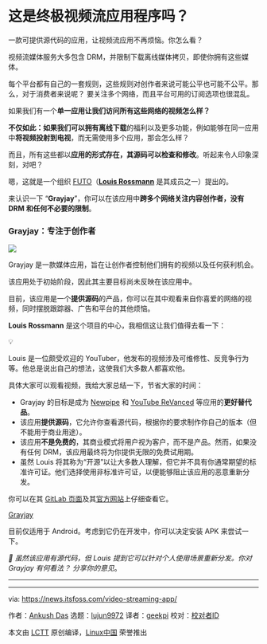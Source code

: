 [#]: subject: "Is This The Ultimate Video Streaming App?"
[#]: via: "https://news.itsfoss.com/video-streaming-app/"
[#]: author: "Ankush Das https://news.itsfoss.com/author/ankush/"
[#]: collector: "lujun9972/lctt-scripts-1693450080"
[#]: translator: "geekpi"
[#]: reviewer: " "
[#]: publisher: " "
[#]: url: " "

这是终极视频流应用程序吗？
======
一款可提供源代码的应用，让视频流应用不再烦恼。你怎么看？

视频流媒体服务大多包含 DRM，并限制下载离线媒体拷贝，即使你拥有这些媒体。

每个平台都有自己的一套规则，这些规则对创作者来说可能公平也可能不公平。那么，对于消费者来说呢？ 要关注多个网络，而且平台可用的订阅选项也很混乱。

如果我们有一个**单一应用让我们访问所有这些网络的视频怎么样？**

**不仅如此：**如果我们可以拥有**离线下载**的福利以及更多功能，例如能够在同一应用中**将视频投射到电视**，而无需使用多个应用，那会怎么样？

而且，所有这些都以**应用的形式存在，其源码可以检查和修改**。听起来令人印象深刻，对吧？

嗯，这就是一个组织 [FUTO][1]（[**Louis Rossmann**][2] 是其成员之一）提出的。

来认识一下 “**Grayjay**”，你可以在该应用中**跨多个网络关注内容创作者，没有 DRM 和任何不必要的限制**。

### Grayjay：专注于创作者

![][3]

Grayjay 是一款媒体应用，旨在让创作者控制他们拥有的视频以及任何获利机会。

该应用处于初始阶段，因此其主要目标尚未反映在该应用中。

目前，该应用是一个**提供源码**的产品，你可以在其中观看来自你喜爱的网络的视频，同时摆脱跟踪器、广告和平台的其他烦恼。

**Louis Rossmann** 是这个项目的中心，我相信这让我们值得去看一下：

💡

Louis 是一位颇受欢迎的 YouTuber，他发布的视频涉及可维修性、反竞争行为等。他总是说出自己的想法，这使我们大多数人都喜欢他。

具体大家可以观看视频，我给大家总结一下，节省大家的时间：

   * Grayjay 的目标是成为 [Newpipe][4] 和 [YouTube ReVanced][5] 等应用的**更好替代品**。
   * 该应用**提供源码**，它允许你查看源代码，根据你的要求制作你自己的版本（但不能用于商业用途）。
   * 该应用**不是免费的**，其商业模式将用户视为客户，而不是产品。然而，如果没有任何 DRM，该应用最终将为你提供无限的免费试用期。
   * 虽然 Louis 将其称为“开源”以让大多数人理解，但它并不具有你通常期望的标准许可证。他们选择使用非标准许可证，以便能够阻止该应用的恶意重新分发。



你可以在其 [GitLab 页面][6]及其[官方网站][7]上仔细查看它。

[Grayjay][7]

目前仅适用于 Android。考虑到它仍在开发中，你可以决定安装 APK 来尝试一下。

_💬 虽然该应用有源代码，但 Louis 提到它可以针对个人使用场景重新分发。你对 Grayjay 有何看法？ 分享你的意见_。

* * *

--------------------------------------------------------------------------------

via: https://news.itsfoss.com/video-streaming-app/

作者：[Ankush Das][a]
选题：[lujun9972][b]
译者：[geekpi](https://github.com/geekpi)
校对：[校对者ID](https://github.com/校对者ID)

本文由 [LCTT](https://github.com/LCTT/TranslateProject) 原创编译，[Linux中国](https://linux.cn/) 荣誉推出

[a]: https://news.itsfoss.com/author/ankush/
[b]: https://github.com/lujun9972
[1]: https://futo.org/
[2]: https://www.youtube.com/@rossmanngroup
[3]: https://news.itsfoss.com/content/images/2023/10/gray-jay.jpg
[4]: https://newpipe.net/
[5]: https://revanced.app/
[6]: https://gitlab.futo.org/videostreaming/grayjay
[7]: https://grayjay.app/
